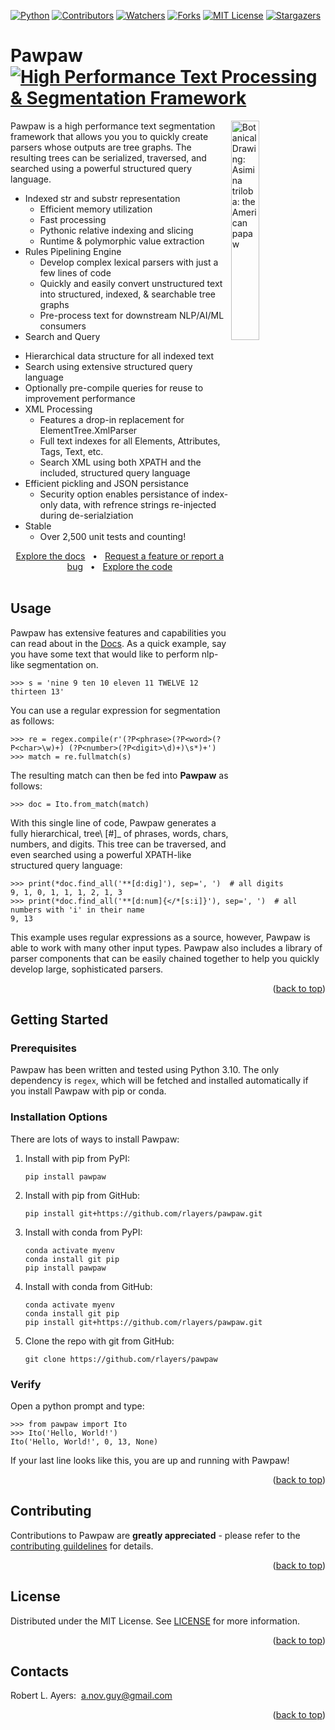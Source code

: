 <!-- Back to top link -->
<a name="readme-top"></a>

<!-- PROJECT SHIELDS -->
[![Python][Python-shield]][Python-url]
[![Contributors][contributors-shield]][contributors-url]
[![Watchers][watchers-shield]][watchers-url]
[![Forks][forks-shield]][forks-url]
[![MIT License][license-shield]][license-url]
[![Stargazers][stars-social]][stars-url]
<br />

<!-- ![Pawpaw](svg/title.svg) -->

<!-- 533E30  D2AC70  E4D1AE  517D3D  90C246 -->

<!-- <span>
  <h1 align="top">
  Pawpaw
  <img align="bottom" src="https://readme-typing-svg.demolab.com?font=Fira+Code&weight=800&duration=2000&pause=3000&color=533E30&vCenter=true&width=375&height=25&lines=High+Performance+Text+Segmentation">
  </h1>
</span> -->


# Pawpaw  [![High Performance Text Processing & Segmentation Framework][byline-img]][repo]

<img align="right" width="30%" height="30%" alt="Botanical Drawing: Asimina triloba: the American papaw" src="https://raw.githubusercontent.com/rlayers/pawpaw/master/images/pawpaw.png"> 

Pawpaw is a high performance text segmentation framework that allows you you to quickly create parsers whose outputs are tree graphs.  The resulting trees can be serialized, traversed, and searched using a powerful structured query language.

- Indexed str and substr representation
  - Efficient memory utilization
  - Fast processing
  - Pythonic relative indexing and slicing
  - Runtime & polymorphic value extraction
- Rules Pipelining Engine
  - Develop complex lexical parsers with just a few lines of code
  - Quickly and easily convert unstructured text into structured, indexed, & searchable tree graphs
  - Pre-process text for downstream NLP/AI/ML consumers
- Search and Query
<!-- Pawpaw's query engine, **radicle**, allows you to rapidly find and extract data using plumule expressions - a query language similar to XPath. -->
<!--  - XQuery (supported by XPath) is a query language for XML to extract data, similar to the role of SQL for databases, or SPARQL for the Semantic Web. -->
  - Hierarchical data structure for all indexed text
  - Search using extensive structured query language
  - Optionally pre-compile queries for reuse to improvement performance
- XML Processing
  - Features a drop-in replacement for ElementTree.XmlParser
  - Full text indexes for all Elements, Attributes, Tags, Text, etc. 
  - Search XML using both XPATH and the included, structured query language
- Efficient pickling and JSON persistance
  - Security option enables persistance of index-only data, with refrence strings re-injected during de-serialziation 
- Stable
  - Over 2,500 unit tests and counting!

<div align="center">
  <a href="https://github.com/rlayers/pawpaw/tree/master/docs">Explore the docs</a>
  &nbsp;&nbsp;•&nbsp;&nbsp;
  <a href="https://github.com/rlayers/pawpaw/issues">Request a feature or report a bug</a>
  &nbsp;&nbsp;•&nbsp;&nbsp;
  <a href="https://github.com/rlayers/pawpaw/tree/master/pawpaw">Explore the code</a>
</div>
<br />

<!-- USAGE EXAMPLES -->
## Usage

Pawpaw has extensive features and capabilities you can read about in the [Docs](/Docs).  As a quick example, say you have some text that would like to perform nlp-like segmentation on. 

 ```
 >>> s = 'nine 9 ten 10 eleven 11 TWELVE 12 thirteen 13'
 ```

You can use a regular expression for segmentation as follows:

 ```
 >>> re = regex.compile(r'(?P<phrase>(?P<word>(?P<char>\w)+) (?P<number>(?P<digit>\d)+)\s*)+')
>>> match = re.fullmatch(s)
 ```
 
The resulting match can then be fed into **Pawpaw** as follows:

 ```
 >>> doc = Ito.from_match(match)
 ```

With this single line of code, Pawpaw generates a fully hierarchical, tree\ [#]_ of phrases, words, chars, numbers, and digits.  This tree can be traversed, and even searched using a powerful XPATH-like structured query language:

 ```
 >>> print(*doc.find_all('**[d:dig]'), sep=', ')  # all digits
9, 1, 0, 1, 1, 1, 2, 1, 3
 >>> print(*doc.find_all('**[d:num]{</*[s:i]}'), sep=', ')  # all numbers with 'i' in their name
9, 13
 ```

This example uses regular expressions as a source, however, Pawpaw is able to work with many other input types.  Pawpaw also includes a library of parser components that can be easily chained together to help you quickly develop large, sophisticated parsers.

<p align="right">(<a href="#readme-top">back to top</a>)</p>

<!-- GETTING STARTED -->
## Getting Started

### Prerequisites

Pawpaw has been written and tested using Python 3.10.  The only dependency is
``regex``, which will be fetched and installed automatically if you install Pawpaw
with pip or conda.

### Installation Options

There are lots of ways to install Pawpaw:

1. Install with pip from PyPI:  
   ```
   pip install pawpaw
   ```
   
2. Install with pip from GitHub:
   ```
   pip install git+https://github.com/rlayers/pawpaw.git
   ```

3. Install with conda from PyPI:
   ```
   conda activate myenv
   conda install git pip
   pip install pawpaw
   ```

4. Install with conda from GitHub:
   ```
   conda activate myenv
   conda install git pip
   pip install git+https://github.com/rlayers/pawpaw.git
   ```

5. Clone the repo with git from GitHub:
   ```
   git clone https://github.com/rlayers/pawpaw
   ```
   
### Verify

Open a python prompt and type:

  ```
  >>> from pawpaw import Ito
  >>> Ito('Hello, World!')
  Ito('Hello, World!', 0, 13, None)
  ```
  
If your last line looks like this, you are up and running with Pawpaw!

<p align="right">(<a href="#readme-top">back to top</a>)</p>


<!-- ROADMAP -->
<!--
## Roadmap

- [ ] Feature 1
- [ ] Feature 2
- [ ] Feature 3
    - [ ] Nested Feature

See the [open issues](issues) for a full list of proposed features (and known issues).

<p align="right">(<a href="#readme-top">back to top</a>)</p>
-->


<!-- CONTRIBUTING -->
## Contributing

Contributions to Pawpaw are **greatly appreciated** - please refer to the [contributing guildelines](/contributing.md) for details.

<p align="right">(<a href="#readme-top">back to top</a>)</p>


<!-- LICENSE -->
## License

Distributed under the MIT License. See [LICENSE](LICENSE) for more information.

<p align="right">(<a href="#readme-top">back to top</a>)</p>



<!-- CONTACTS -->
## Contacts

Robert L. Ayers:&nbsp;&nbsp;<a alt="e-mail" href="email@a.nov.guy@gmail.com">a.nov.guy@gmail.com</a>
<!-- &nbsp;&nbsp;&nbsp;[☕ Buy me a coffee](https://ko-fi.com/jlawrence) -->

<p align="right">(<a href="#readme-top">back to top</a>)</p>



<!-- MARKDOWN LINKS & IMAGES -->
<!-- https://www.markdownguide.org/basic-syntax/#reference-style-links -->

<!-- Palatte Info:
  "Oriental Beauty"
  533E30	D2AC70	E4D1AE	517D3D	90C246
  https://www.schemecolor.com/oriental-beauty-color-combination.php
-->

[repo]: https://github.com/rlayers/pawpaw

[byline-img]: https://img.shields.io/badge/-High%20Performance%20Text%20Segmentation%20Framework-FFFFFF

[byline2-img]: https://readme-typing-svg.demolab.com?font=Fira+Code&weight=800&duration=500&pause=1500&color=533E30&vCenter=true&width=375&height=25&lines=High+Performance+Text+Segmentation

[Python-shield]: https://img.shields.io/badge/python-≥3.10-517D3D.svg?style=flat
[Python-url]: https://www.python.org

[contributors-shield]: https://img.shields.io/github/contributors/rlayers/pawpaw.svg?color=90C246&style=flat
[contributors-url]: https://github.com/rlayers/pawpaw/graphs/contributors

[watchers-shield]: https://img.shields.io/github/watchers/rlayers/pawpaw.svg?color=E4D1AE&style=flat
[watchers-url]: https://github.com/rlayers/pawpaw/watchers

[issues-shield]: https://img.shields.io/github/issues/rlayers/pawpaw.svg?style=flat
[issues-url]: https://github.com/rlayers/pawpaw/issues

[forks-social]: https://img.shields.io/github/forks/rlayers/pawpaw.svg?style=social
[forks-shield]: https://img.shields.io/github/forks/rlayers/pawpaw.svg?color=D2AC70&style=flat
[forks-url]: https://github.com/rlayers/pawpaw/network/members

[license-shield]: https://img.shields.io/github/license/rlayers/pawpaw.svg?color=533E30&style=flat
[license-url]: https://github.com/rlayers/pawpaw/blob/master/LICENSE

[stars-social]: https://img.shields.io/github/stars/rlayers/pawpaw.svg?style=social
[stars-shield]: https://img.shields.io/github/stars/rlayers/pawpaw.svg?style=flat
[stars-url]: https://github.com/rlayers/pawpaw/stargazers

[PyCharm-shield]: https://img.shields.io/badge/PyCharm-000000.svg?&style=flat&logo=PyCharm&logoColor=white
[PyCharm-url]: https://www.jetbrains.com/pycharm/
